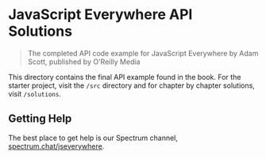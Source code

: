 # JavaScript Everywhere API Solutions

> The completed API code example for JavaScript Everywhere by Adam Scott, published by O'Reilly Media

This directory contains the final API example found in the book. For the starter project, visit the `/src` directory and for chapter by chapter solutions, visit `/solutions`.

## Getting Help

The best place to get help is our Spectrum channel, [spectrum.chat/jseverywhere](https://spectrum.chat/jseverywhere).
